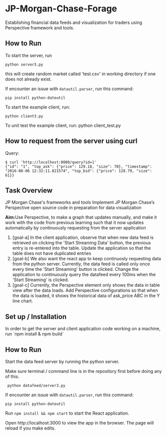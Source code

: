 # JP-Morgan-Chase-Forage
 Establishing financial data feeds and visualization for traders using Perspective framework and tools.
 
 <h2>How to Run</h2>
To start the server, run

	python server3.py

this will create random market called 'test.csv' in working directory if one does not already exist.

If encounter an issue with `datautil.parser`, run this command: 

	pip install python-dateutil


To start the example client, run:

	python client3.py

To unit test the example client, run:
	python client_test.py

<h2>How to request from the server using curl</h2>
<!--See also [client.py](https://github.com/texodus/exchange_simulator/blob/master/client.py)-->
Query:

	$ curl 'http://localhost:8080/query?id=1'
	{"id": "1", "top_ask": {"price": 129.18, "size": 70}, "timestamp": "2016-08-06 12:32:11.821574", "top_bid": {"price": 128.79, "size": 61}}

<h2 id="task"> Task Overview </h2>
<p>JP Morgan Chase's frameworks and tools
Implement JP Morgan Chase’s Perspective open source code in preparation for data visualization</p>
<p> <b>Aim:</b>Use Perspective, to make a graph that updates manually, and make it work with the code from previous learning such that it now updates automatically by continuously requesting from the server application</p>

<ol>
	<li>[goal-a] In the client application, observe that when new data feed is retrieved on clicking the 'Start Streaming Data' button, the previous entry is re-entered into the table. Update the application so that the table does not have duplicated entries</li>
	<li>[goal-b] We also want the react app to keep continuosly requesting data from the python server. Currently, the data feed is called only once every time the 'Start Streaming' button is clicked. Change the application to continuously query the datafeed every 100ms when the 'Start Streaming' is clicked.</li>
	<li>[goal-c] Currently, the Perspective element only shows the data in table view after the data loads. Add Perspective configurations so that when the data is loaded, it shows the historical data of ask_price ABC in the Y line chart.</li>
</ol>

<h2 id="installation" >Set up / Installation</h2>
<p>In order to get the server and client application code working on a machine, run `npm install & npm build`

<h2>How to Run</h2>

<p>Start the data feed server by running the python server.</p> 
<p>Make sure terminal / command line is in the repository first before doing any of this.</p>
<code> python datafeed/server3.py </code>

If encounter an issue with `datautil.parser`, run this command: 

	pip install python-dateutil

Run <code>npm install && npm start</code> to start the React application.

Open http://localhost:3000 to view the app in the browser. The page will reload if you make edits.
